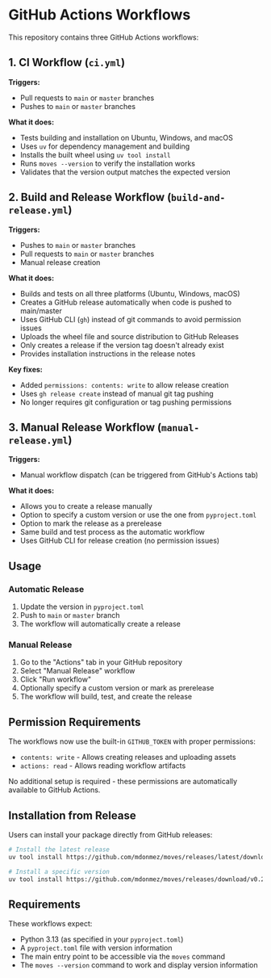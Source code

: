 # GitHub Actions Workflows

This repository contains three GitHub Actions workflows:

## 1. CI Workflow (`ci.yml`)

**Triggers:**

- Pull requests to `main` or `master` branches
- Pushes to `main` or `master` branches

**What it does:**

- Tests building and installation on Ubuntu, Windows, and macOS
- Uses `uv` for dependency management and building
- Installs the built wheel using `uv tool install`
- Runs `moves --version` to verify the installation works
- Validates that the version output matches the expected version

## 2. Build and Release Workflow (`build-and-release.yml`)

**Triggers:**

- Pushes to `main` or `master` branches
- Pull requests to `main` or `master` branches
- Manual release creation

**What it does:**

- Builds and tests on all three platforms (Ubuntu, Windows, macOS)
- Creates a GitHub release automatically when code is pushed to main/master
- Uses GitHub CLI (`gh`) instead of git commands to avoid permission issues
- Uploads the wheel file and source distribution to GitHub Releases
- Only creates a release if the version tag doesn't already exist
- Provides installation instructions in the release notes

**Key fixes:**

- Added `permissions: contents: write` to allow release creation
- Uses `gh release create` instead of manual git tag pushing
- No longer requires git configuration or tag pushing permissions

## 3. Manual Release Workflow (`manual-release.yml`)

**Triggers:**

- Manual workflow dispatch (can be triggered from GitHub's Actions tab)

**What it does:**

- Allows you to create a release manually
- Option to specify a custom version or use the one from `pyproject.toml`
- Option to mark the release as a prerelease
- Same build and test process as the automatic workflow
- Uses GitHub CLI for release creation (no permission issues)

## Usage

### Automatic Release

1. Update the version in `pyproject.toml`
2. Push to `main` or `master` branch
3. The workflow will automatically create a release

### Manual Release

1. Go to the "Actions" tab in your GitHub repository
2. Select "Manual Release" workflow
3. Click "Run workflow"
4. Optionally specify a custom version or mark as prerelease
5. The workflow will build, test, and create the release

## Permission Requirements

The workflows now use the built-in `GITHUB_TOKEN` with proper permissions:

- `contents: write` - Allows creating releases and uploading assets
- `actions: read` - Allows reading workflow artifacts

No additional setup is required - these permissions are automatically available to GitHub Actions.

## Installation from Release

Users can install your package directly from GitHub releases:

```bash
# Install the latest release
uv tool install https://github.com/mdonmez/moves/releases/latest/download/moves-{version}-py3-none-any.whl

# Install a specific version
uv tool install https://github.com/mdonmez/moves/releases/download/v0.2.0/moves-0.2.0-py3-none-any.whl
```

## Requirements

These workflows expect:

- Python 3.13 (as specified in your `pyproject.toml`)
- A `pyproject.toml` file with version information
- The main entry point to be accessible via the `moves` command
- The `moves --version` command to work and display version information
